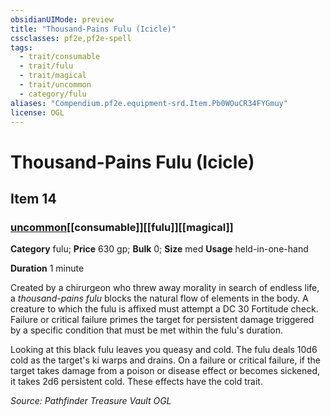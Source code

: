 ```yaml
---
obsidianUIMode: preview
title: "Thousand-Pains Fulu (Icicle)"
cssclasses: pf2e,pf2e-spell
tags:
  - trait/consumable
  - trait/fulu
  - trait/magical
  - trait/uncommon
  - category/fulu
aliases: "Compendium.pf2e.equipment-srd.Item.Pb0WOuCR34FYGmuy"
license: OGL
---
```

# Thousand-Pains Fulu (Icicle)
## Item 14
### [uncommon](uncommon "Uncommon Rarity Trait")[[consumable]][[fulu]][[magical]]

**Category** fulu; 
**Price** 630 gp; 
**Bulk** 0; **Size** med
**Usage** held-in-one-hand

**Duration** 1 minute

Created by a chirurgeon who threw away morality in search of endless life, a _thousand-pains fulu_ blocks the natural flow of elements in the body. A creature to which the fulu is affixed must attempt a DC 30 Fortitude check. Failure or critical failure primes the target for persistent damage triggered by a specific condition that must be met within the fulu's duration.

Looking at this black fulu leaves you queasy and cold. The fulu deals 10d6 cold as the target's ki warps and drains. On a failure or critical failure, if the target takes damage from a poison or disease effect or becomes sickened, it takes 2d6 persistent cold. These effects have the cold trait.

*Source: Pathfinder Treasure Vault*
*OGL*